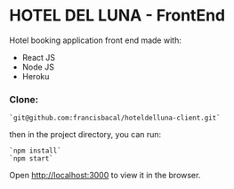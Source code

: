 # HOTEL DEL LUNA - FrontEnd

Hotel booking application front end made with:

- React JS
- Node JS
- Heroku


### Clone:

    `git@github.com:francisbacal/hoteldelluna-client.git`

then in the project directory, you can run:

    `npm install`
    `npm start`

Open [http://localhost:3000](http://localhost:3000) to view it in the browser.